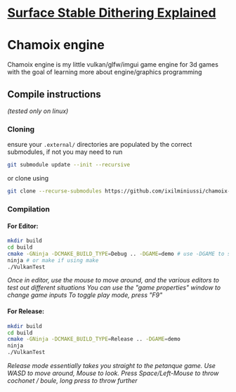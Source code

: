 # [Surface Stable Dithering Explained](https://www.notion.so/Surface-stable-fractal-dithering-1dbe6f2472698047ad97d559e5174fc7?pvs=4)

# Chamoix engine
Chamoix engine is my little vulkan/glfw/imgui game engine for 3d games with the goal of learning more about engine/graphics programming

## Compile instructions
*(tested only on linux)*

### Cloning
ensure your `.external/` directories are populated by the correct submodules, if not you may need to run

``` bash
git submodule update --init --recursive
```
or clone using
``` bash
git clone --recurse-submodules https://github.com/ixilminiussi/chamoix-engine.git
```

### Compilation

#### For Editor:

``` bash
mkdir build
cd build
cmake -GNinja -DCMAKE_BUILD_TYPE=Debug .. -DGAME=demo # use -DGAME to specify the game directory you intend to build
ninja # or make if using make
./VulkanTest
```

*Once in editor, use the mouse to move around, and the various editors to test out different situations*
*You can use the "game properties" window to change game inputs*
*To toggle *play* mode, press "F9"*

#### For Release:

``` bash
mkdir build
cd build
cmake -GNinja -DCMAKE_BUILD_TYPE=Release .. -DGAME=demo
ninja
./VulkanTest
```

*Release mode essentially takes you straight to the petanque game. Use WASD to move around, Mouse to look. Press Space/Left-Mouse to throw cochonet / boule, long press to throw further* 

